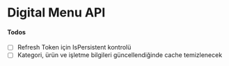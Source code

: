 # Digital Menu API

#### Todos

- [ ] Refresh Token için IsPersistent kontrolü
- [ ] Kategori, ürün ve işletme bilgileri güncellendiğinde cache temizlenecek